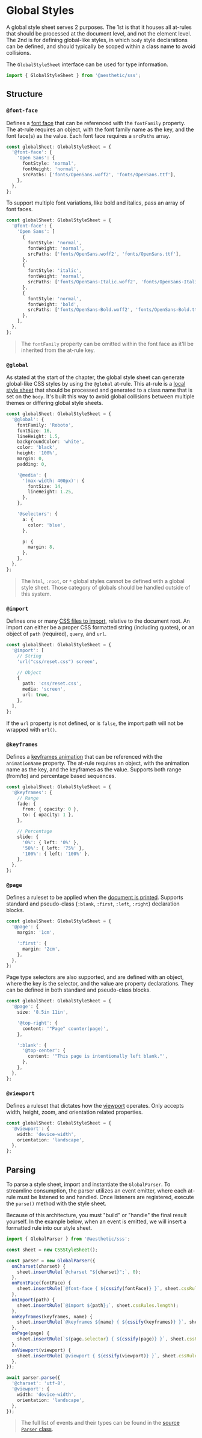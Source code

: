# Global Styles

A global style sheet serves 2 purposes. The 1st is that it houses all at-rules that should be
processed at the document level, and not the element level. The 2nd is for defining global-like
styles, in which `body` style declarations can be defined, and should typically be scoped within a
class name to avoid collisions.

The `GlobalStyleSheet` interface can be used for type information.

```ts
import { GlobalStyleSheet } from '@aesthetic/sss';
```

## Structure

### `@font-face`

Defines a [font face](https://developer.mozilla.org/en-US/docs/Web/CSS/@font-face) that can be
referenced with the `fontFamily` property. The at-rule requires an object, with the font family name
as the key, and the font face(s) as the value. Each font face requires a `srcPaths` array.

```ts
const globalSheet: GlobalStyleSheet = {
  '@font-face': {
    'Open Sans': {
      fontStyle: 'normal',
      fontWeight: 'normal',
      srcPaths: ['fonts/OpenSans.woff2', 'fonts/OpenSans.ttf'],
    },
  },
};
```

To support multiple font variations, like bold and italics, pass an array of font faces.

```ts
const globalSheet: GlobalStyleSheet = {
  '@font-face': {
    'Open Sans': [
      {
        fontStyle: 'normal',
        fontWeight: 'normal',
        srcPaths: ['fonts/OpenSans.woff2', 'fonts/OpenSans.ttf'],
      },
      {
        fontStyle: 'italic',
        fontWeight: 'normal',
        srcPaths: ['fonts/OpenSans-Italic.woff2', 'fonts/OpenSans-Italic.ttf'],
      },
      {
        fontStyle: 'normal',
        fontWeight: 'bold',
        srcPaths: ['fonts/OpenSans-Bold.woff2', 'fonts/OpenSans-Bold.ttf'],
      },
    ],
  },
};
```

> The `fontFamily` property can be omitted within the font face as it'll be inherited from the
> at-rule key.

### `@global`

As stated at the start of the chapter, the global style sheet can generate global-like CSS styles by
using the `@global` at-rule. This at-rule is a [local style sheet](./local.md) that should be
processed and generated to a class name that is set on the `body`. It's built this way to avoid
global collisions between multiple themes or differing global style sheets.

```ts
const globalSheet: GlobalStyleSheet = {
  '@global': {
    fontFamily: 'Roboto',
    fontSize: 16,
    lineHeight: 1.5,
    backgroundColor: 'white',
    color: 'black',
    height: '100%',
    margin: 0,
    padding: 0,

    '@media': {
      '(max-width: 400px)': {
        fontSize: 14,
        lineHeight: 1.25,
      },
    },

    '@selectors': {
      a: {
        color: 'blue',
      },

      p: {
        margin: 8,
      },
    },
  },
};
```

> The `html`, `:root`, or `*` global styles cannot be defined with a global style sheet. Those
> category of globals should be handled outside of this system.

### `@import`

Defines one or many [CSS files to import](https://developer.mozilla.org/en-US/docs/Web/CSS/@import),
relative to the document root. An import can either be a proper CSS formatted string (including
quotes), or an object of `path` (required), `query`, and `url`.

```ts
const globalSheet: GlobalStyleSheet = {
  '@import': [
    // String
    'url("css/reset.css") screen',

    // Object
    {
      path: 'css/reset.css',
      media: 'screen',
      url: true,
    },
  ],
};
```

If the `url` property is not defined, or is `false`, the import path will not be wrapped with
`url()`.

### `@keyframes`

Defines a [keyframes animation](https://developer.mozilla.org/en-US/docs/Web/CSS/@keyframes) that
can be referenced with the `animationName` property. The at-rule requires an object, with the
animation name as the key, and the keyframes as the value. Supports both range (from/to) and
percentage based sequences.

```ts
const globalSheet: GlobalStyleSheet = {
  '@keyframes': {
    // Range
    fade: {
      from: { opacity: 0 },
      to: { opacity: 1 },
    },

    // Percentage
    slide: {
      '0%': { left: '0%' },
      '50%': { left: '75%' },
      '100%': { left: '100%' },
    },
  },
};
```

### `@page`

Defines a ruleset to be applied when the
[document is printed](https://developer.mozilla.org/en-US/docs/Web/CSS/@page). Supports standard and
pseudo-class (`:blank`, `:first`, `:left`, `:right`) declaration blocks.

```ts
const globalSheet: GlobalStyleSheet = {
  '@page': {
    margin: '1cm',

    ':first': {
      margin: '2cm',
    },
  },
};
```

Page type selectors are also supported, and are defined with an object, where the key is the
selector, and the value are property declarations. They can be defined in both standard and
pseudo-class blocks.

```ts
const globalSheet: GlobalStyleSheet = {
  '@page': {
    size: '8.5in 11in',

    '@top-right': {
      content: '"Page" counter(page)',
    },

    ':blank': {
      '@top-center': {
        content: '"This page is intentionally left blank."',
      },
    },
  },
};
```

### `@viewport`

Defines a ruleset that dictates how the
[viewport](https://developer.mozilla.org/en-US/docs/Web/CSS/@viewport) operates. Only accepts width,
height, zoom, and orientation related properties.

```ts
const globalSheet: GlobalStyleSheet = {
  '@viewport': {
    width: 'device-width',
    orientation: 'landscape',
  },
};
```

## Parsing

To parse a style sheet, import and instantiate the `GlobalParser`. To streamline consumption, the
parser utilizes an event emitter, where each at-rule must be listened to and handled. Once listeners
are registered, execute the `parse()` method with the style sheet.

Because of this architecture, you must "build" or "handle" the final result yourself. In the example
below, when an event is emitted, we will insert a formatted rule into our style sheet.

```ts
import { GlobalParser } from '@aesthetic/sss';

const sheet = new CSSStyleSheet();

const parser = new GlobalParser({
  onCharset(charset) {
    sheet.insertRule(`@charset "${charset}";`, 0);
  },
  onFontFace(fontFace) {
    sheet.insertRule(`@font-face { ${cssify(fontFace)} }`, sheet.cssRules.length);
  },
  onImport(path) {
    sheet.insertRule(`@import ${path};`, sheet.cssRules.length);
  },
  onKeyframes(keyframes, name) {
    sheet.insertRule(`@keyframes ${name} { ${cssify(keyframes)} }`, sheet.cssRules.length);
  },
  onPage(page) {
    sheet.insertRule(`${page.selector} { ${cssify(page)} }`, sheet.cssRules.length);
  },
  onViewport(viewport) {
    sheet.insertRule(`@viewport { ${cssify(viewport)} }`, sheet.cssRules.length);
  },
});

await parser.parse({
  '@charset': 'utf-8',
  '@viewport': {
    width: 'device-width',
    orientation: 'landscape',
  },
});
```

> The full list of events and their types can be found in the
> [source `Parser` class](https://github.com/milesj/aesthetic/blob/master/packages/sss/src/Parser.ts).
